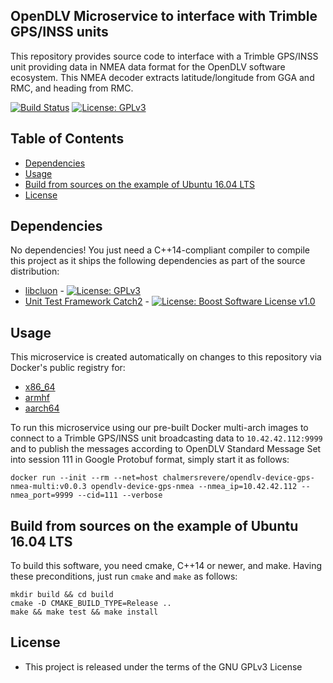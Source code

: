 ## OpenDLV Microservice to interface with Trimble GPS/INSS units

This repository provides source code to interface with a Trimble GPS/INSS unit
providing data in NMEA data format for the OpenDLV software ecosystem. This
NMEA decoder extracts latitude/longitude from GGA and RMC, and heading from RMC.

[![Build Status](https://travis-ci.org/chalmers-revere/opendlv-device-gps-nmea.svg?branch=master)](https://travis-ci.org/chalmers-revere/opendlv-device-gps-nmea) [![License: GPLv3](https://img.shields.io/badge/license-GPL--3-blue.svg
)](https://www.gnu.org/licenses/gpl-3.0.txt)


## Table of Contents
* [Dependencies](#dependencies)
* [Usage](#usage)
* [Build from sources on the example of Ubuntu 16.04 LTS](#build-from-sources-on-the-example-of-ubuntu-1604-lts)
* [License](#license)


## Dependencies
No dependencies! You just need a C++14-compliant compiler to compile this
project as it ships the following dependencies as part of the source distribution:

* [libcluon](https://github.com/chrberger/libcluon) - [![License: GPLv3](https://img.shields.io/badge/license-GPL--3-blue.svg
)](https://www.gnu.org/licenses/gpl-3.0.txt)
* [Unit Test Framework Catch2](https://github.com/catchorg/Catch2/releases/tag/v2.1.2) - [![License: Boost Software License v1.0](https://img.shields.io/badge/License-Boost%20v1-blue.svg)](http://www.boost.org/LICENSE_1_0.txt)


## Usage
This microservice is created automatically on changes to this repository via Docker's public registry for:
* [x86_64](https://hub.docker.com/r/chalmersrevere/opendlv-device-gps-nmea-amd64/tags/)
* [armhf](https://hub.docker.com/r/chalmersrevere/opendlv-device-gps-nmea-armhf/tags/)
* [aarch64](https://hub.docker.com/r/chalmersrevere/opendlv-device-gps-nmea-aarch64/tags/)

To run this microservice using our pre-built Docker multi-arch images to connect
to a Trimble GPS/INSS unit broadcasting data to `10.42.42.112:9999` and to publish
the messages according to OpenDLV Standard Message Set into session 111 in
Google Protobuf format, simply start it as follows:

```
docker run --init --rm --net=host chalmersrevere/opendlv-device-gps-nmea-multi:v0.0.3 opendlv-device-gps-nmea --nmea_ip=10.42.42.112 --nmea_port=9999 --cid=111 --verbose
```

## Build from sources on the example of Ubuntu 16.04 LTS
To build this software, you need cmake, C++14 or newer, and make. Having these
preconditions, just run `cmake` and `make` as follows:

```
mkdir build && cd build
cmake -D CMAKE_BUILD_TYPE=Release ..
make && make test && make install
```


## License

* This project is released under the terms of the GNU GPLv3 License

